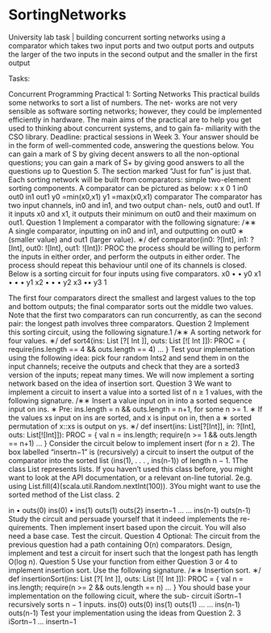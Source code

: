 # SortingNetworks
University lab task | building concurrent sorting networks using a comparator which takes two input ports and two output ports and outputs the larger of the two inputs in the second output and the smaller in the first output

Tasks:

Concurrent Programming Practical 1: Sorting Networks
This practical builds some networks to sort a list of numbers. The net- works are not very sensible as software sorting networks; however, they could be implemented efficiently in hardware. The main aims of the practical are to help you get used to thinking about concurrent systems, and to gain fa- miliarity with the CSO library.
Deadline: practical sessions in Week 3. Your answer should be in the form of well-commented code, answering the questions below. You can gain a mark of S by giving decent answers to all the non-optional questions; you can gain a mark of S+ by giving good answers to all the questions up to Question 5. The section marked “Just for fun” is just that.
Each sorting network will be built from comparators: simple two-element sorting components. A comparator can be pictured as below:
 x x
0
1
in0 out0 in1 out1
y0 =min(x0,x1) y1 =max(x0,x1)
  comparator
  The comparator has two input channels, in0 and in1, and two output chan- nels, out0 and out1. If it inputs x0 and x1, it outputs their minimum on out0 and their maximum on out1.
Question 1
Implement a comparator with the following signature:
/∗∗ A single comparator, inputting on in0 and in1, and outputting on out0 ∗ (smaller value) and out1 (larger value). ∗/
def comparator(in0: ?[Int], in1: ?[Int], out0: ![Int], out1: ![Int]): PROC
the process should be willing to perform the inputs in either order, and perform the outputs in either order. The process should repeat this behaviour until one of its channels is closed.
Below is a sorting circuit for four inputs using five comparators.
x0 • • y0 x1 • • • y1 x2 • • • y2 x3 •• y3
1
      
The first four comparators direct the smallest and largest values to the top and bottom outputs; the final comparator sorts out the middle two values. Note that the first two comparators can run concurrently, as can the second pair: the longest path involves three comparators.
Question 2
Implement this sorting circuit, using the following signature.1
/∗∗ A sorting network for four values. ∗/
def sort4(ins: List [?[ Int ]], outs: List [![ Int ]]): PROC = {
require(ins.length == 4 && outs.length == 4) ...
}
Test your implementation using the following idea: pick four random Ints2 and send them in on the input channels; receive the outputs and check that they are a sorted3 version of the inputs; repeat many times.
We will now implement a sorting network based on the idea of insertion sort.
Question 3
We want to implement a circuit to insert a value into a sorted list of n ≥ 1 values, with the following signature.
/∗∗ Insert a value input on in into a sorted sequence input on ins.
∗ Pre: ins.length = n && outs.length = n+1, for some n >= 1.
∗ If the values xs input on ins are sorted, and x is input on in, then a ∗ sorted permutation of x::xs is output on ys. ∗/
def insert(ins: List[?[Int]], in: ?[Int], outs: List[![Int]]): PROC = { val n = ins.length; require(n >= 1 && outs.length == n+1)
...
}
Consider the circuit below to implement insert (for n ≥ 2). The box labelled “insertn−1” is (recursively) a circuit to insert the output of the comparator into the sorted list ⟨ins(1), . . . , ins(n-1)⟩ of length n − 1.
1The class List represents lists. If you haven’t used this class before, you might want to look at the API documentation, or a relevant on-line tutorial.
2e.g. using List.fill(4)(scala.util.Random.nextInt(100)).
3You might want to use the sorted method of the List class.
2
 
in
•   outs(0)
 ins(0) •
ins(1)
outs(1) outs(2)
  insertn−1
... ...
ins(n-1) outs(n-1)
Study the circuit and persuade yourself that it indeed implements the re- quirements. Then implement insert based upon the circuit. You will also need a base case. Test the circuit.
Question 4
Optional: The circuit from the previous question had a path containing O(n) comparators. Design, implement and test a circuit for insert such that the longest path has length O(log n).
Question 5
Use your function from either Question 3 or 4 to implement insertion sort. Use the following signature.
/∗∗ Insertion sort. ∗/
def insertionSort(ins: List [?[ Int ]], outs: List [![ Int ]]): PROC = {
val n = ins.length; require(n >= 2 && outs.length == n) ...
}
You should base your implementation on the following cicuit, where the sub- circuit iSortn−1 recursively sorts n − 1 inputs.
ins(0) outs(0)
ins(1) outs(1)
... ...
ins(n-1) outs(n-1)
Test your implementation using the ideas from Question 2. 3
     iSortn−1
...
insertn−1
 
